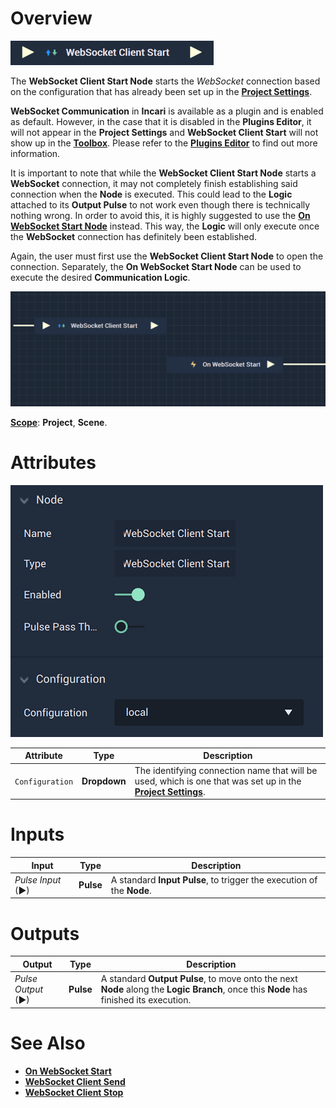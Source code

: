 # Overview

![The WebSocket Client Start Node.](../../../.gitbook/assets/websocketclientstart.png)

The **WebSocket Client Start Node** starts the *WebSocket* connection based on the configuration that has already been set up in the [**Project Settings**](../../../modules/project-settings/websocket.md).

**WebSocket Communication** in **Incari** is available as a plugin and is enabled as default. However, in the case that it is disabled in the **Plugins Editor**, it will not appear in the **Project Settings** and **WebSocket Client Start** will not show up in the [**Toolbox**](../../overview.md). Please refer to the [**Plugins Editor**](../../../modules/plugins/README.md) to find out more information.

It is important to note that while the **WebSocket Client Start Node** starts a **WebSocket** connection, it may not completely finish establishing said connection when the **Node** is executed. This could lead to the **Logic** attached to its **Output Pulse** to not work even though there is technically nothing wrong. In order to avoid this, it is highly suggested to use the [**On WebSocket Start Node**](events/onwebsocketstart.md) instead. This way, the **Logic** will only execute once the **WebSocket** connection has definitely been established.

Again, the user must first use the **WebSocket Client Start Node** to open the connection. Separately, the **On WebSocket Start Node** can be used to execute the desired **Communication Logic**.

![WebSocket Client Start and On WebSocket Start Configuration.](../../../.gitbook/assets/websocketstartonstartexample.png)

[**Scope**](../../overview.md#scopes): **Project**, **Scene**.

# Attributes

![The WebSocket Client Start Node Attributes.](../../../.gitbook/assets/websocketclientstartatts.png)

|Attribute|Type|Description|
|---|---|---|
|`Configuration`|**Dropdown**|The identifying connection name that will be used, which is one that was set up in the [**Project Settings**](../../../modules/project-settings/websocket.md).|

# Inputs

|Input|Type|Description|
|---|---|---|
|*Pulse Input* (►)|**Pulse**|A standard **Input Pulse**, to trigger the execution of the **Node**.|

# Outputs

|Output|Type|Description|
|---|---|---|
|*Pulse Output* (►)|**Pulse**|A standard **Output Pulse**, to move onto the next **Node** along the **Logic Branch**, once this **Node** has finished its execution.|

# See Also

* [**On WebSocket Start**](events/onwebsocketstart.md)
* [**WebSocket Client Send**](websocketsend.md)
* [**WebSocket Client Stop**](websocketstop.md)

